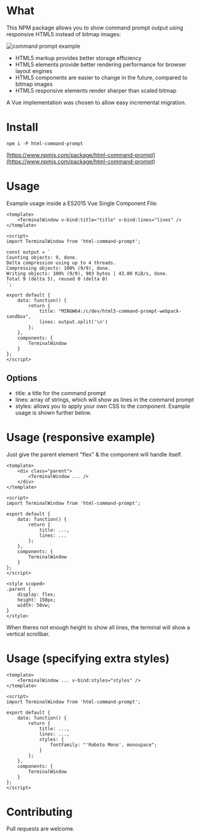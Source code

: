 # What
This NPM package allows you to show command prompt output using responsive HTML5 instead of bitmap images:

![command prompt example](https://media.githubusercontent.com/media/vitawebsitedesign/html-command-prompt/master/img/terminal.jpg "command prompt example")

* HTML5 markup provides better storage efficiency
* HTML5 elements provide better rendering performance for browser layout engines
* HTML5 components are easier to change in the future, compared to bitmap images
* HTML5 responsive elements render sharper than scaled bitmap

A Vue implementation was chosen to allow easy incremental migration.

# Install
```console
npm i -P html-command-prompt
```

[https://www.npmjs.com/package/html-command-prompt](https://www.npmjs.com/package/html-command-prompt)

# Usage
Example usage inside a ES2015 Vue Single Component File:
```
<template>
    <TerminalWindow v-bind:title="title" v-bind:lines="lines" />
</template>

<script>
import TerminalWindow from 'html-command-prompt';

const output = `
Counting objects: 9, done.
Delta compression using up to 4 threads.
Compressing objects: 100% (9/9), done.
Writing objects: 100% (9/9), 903 bytes | 43.00 KiB/s, done.
Total 9 (delta 5), reused 0 (delta 0)
`;

export default {
    data: function() {
        return {
            title: "MINGW64:/c/dev/html5-command-prompt-webpack-sandbox",
            lines: output.split('\n')
        };
    },
    components: {
        TerminalWindow
    }
};
</script>
```

## Options
* title: a title for the command prompt
* lines: array of strings, which will show as lines in the command prompt
* styles: allows you to apply your own CSS to the component. Example usage is shown further below.

# Usage (responsive example)
Just give the parent element "flex" & the component will handle itself.

```
<template>
    <div class="parent">
        <TerminalWindow ... />
    </div>
</template>

<script>
import TerminalWindow from 'html-command-prompt';

export default {
    data: function() {
        return {
            title: ...,
            lines: ...
        };
    },
    components: {
        TerminalWindow
    }
};
</script>

<style scoped>
.parent {
    display: flex;
    height: 150px;
    width: 50vw;
}
</style>
```

When theres not enough height to show all lines, the terminal will show a vertical scrollbar.

# Usage (specifying extra styles)
```
<template>
    <TerminalWindow ... v-bind:styles="styles" />
</template>

<script>
import TerminalWindow from 'html-command-prompt';

export default {
    data: function() {
        return {
            title: ...,
            lines: ...,
            styles: {
                fontFamily: "'Roboto Mono', monospace";
            }
        };
    },
    components: {
        TerminalWindow
    }
};
</script>
```

# Contributing
Pull requests are welcome.
